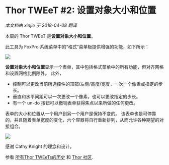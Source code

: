 ﻿Thor TWEeT #2: 设置对象大小和位置
===
_本文档由 xinjie 于 2018-04-08 翻译_

本周的 Thor TWEeT 是**设置对象大小和位置**。

此工具为 FoxPro 系统菜单中的“格式”菜单板提供增强的功能，如下所示：

![](Images/Tweet2a.png)

**设置对象大小和位置**显示一个表单，其中包括格式菜单中的所有功能，但对齐网格和设置网格比例除外。 此外，

*   控制可以更改当前所选控件的顶部/左侧/高度/宽度，一次一个像素或指定的步长。
*   垂直和水平间距可以一次更改一个像素，也可以更改指定的步长。
*   有一个 un-do 按钮可以撤销表单获得焦点以来所做的任何更改。

表单的大小和位置从一个用户到另一个用户是保持不变的。 该表单也是可停靠的，并且随着表单宽度的变化，六个容器将自行重新排列，从而允许各种期望的对接组合。

![](Images/Tweet2b.png)

感谢 Cathy Knight 的理念和设计。

参看 [所有Thor TWEeTs的历史](../TWEeTs.md) 和 [Thor 社区](https://groups.google.com/forum/?fromgroups#!forum/FoxProThor).
